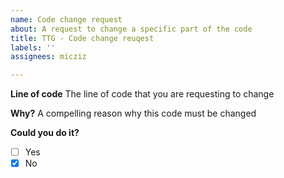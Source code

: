 ```yaml
---
name: Code change request
about: A request to change a specific part of the code
title: TTG - Code change reuqest
labels: ''
assignees: micziz

---
```


**Line of code**
The line of code that you are requesting to change

**Why?**
A compelling reason why this code must be changed

**Could you do it?**
- [ ] Yes
- [x] No
